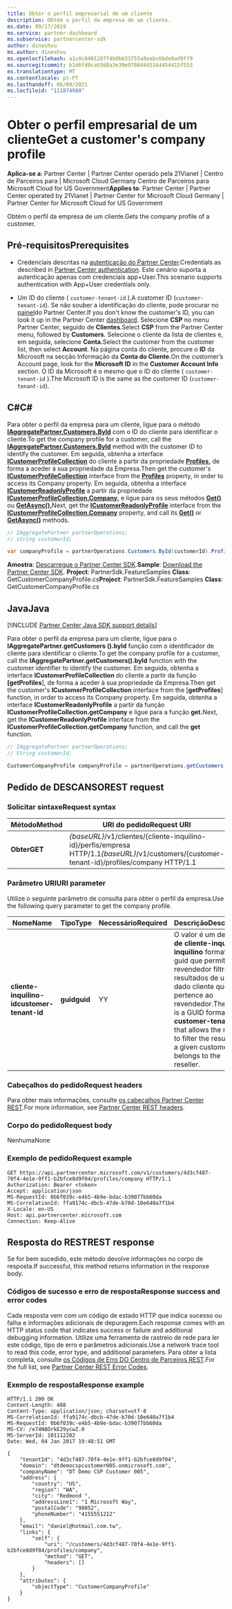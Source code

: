 ```yaml
---
title: Obter o perfil empresarial de um cliente
description: Obtém o perfil da empresa de um cliente.
ms.date: 09/17/2019
ms.service: partner-dashboard
ms.subservice: partnercenter-sdk
author: dineshvu
ms.author: dineshvu
ms.openlocfilehash: a1c0c8401207f4b0bb33755a8eabc66de0ad9ff9
ms.sourcegitcommit: b1d6fd0ca93d8a3e30e970844d3164454415f553
ms.translationtype: MT
ms.contentlocale: pt-PT
ms.lasthandoff: 06/09/2021
ms.locfileid: "111874980"
---
```

# <a name="get-a-customers-company-profile"></a><span data-ttu-id="803ae-103">Obter o perfil empresarial de um cliente</span><span class="sxs-lookup"><span data-stu-id="803ae-103">Get a customer's company profile</span></span>

<span data-ttu-id="803ae-104">**Aplica-se a**: Partner Center | Partner Center operado pela 21Vianet | Centro de Parceiros para | Microsoft Cloud Germany Centro de Parceiros para Microsoft Cloud for US Government</span><span class="sxs-lookup"><span data-stu-id="803ae-104">**Applies to**: Partner Center | Partner Center operated by 21Vianet | Partner Center for Microsoft Cloud Germany | Partner Center for Microsoft Cloud for US Government</span></span>

<span data-ttu-id="803ae-105">Obtém o perfil da empresa de um cliente.</span><span class="sxs-lookup"><span data-stu-id="803ae-105">Gets the company profile of a customer.</span></span>

## <a name="prerequisites"></a><span data-ttu-id="803ae-106">Pré-requisitos</span><span class="sxs-lookup"><span data-stu-id="803ae-106">Prerequisites</span></span>

- <span data-ttu-id="803ae-107">Credenciais descritas na [autenticação do Partner Center](partner-center-authentication.md).</span><span class="sxs-lookup"><span data-stu-id="803ae-107">Credentials as described in [Partner Center authentication](partner-center-authentication.md).</span></span> <span data-ttu-id="803ae-108">Este cenário suporta a autenticação apenas com credenciais app+User.</span><span class="sxs-lookup"><span data-stu-id="803ae-108">This scenario supports authentication with App+User credentials only.</span></span>

- <span data-ttu-id="803ae-109">Um ID do cliente ( `customer-tenant-id` ).</span><span class="sxs-lookup"><span data-stu-id="803ae-109">A customer ID (`customer-tenant-id`).</span></span> <span data-ttu-id="803ae-110">Se não souber a identificação do cliente, pode procurar no [painel](https://partner.microsoft.com/dashboard)do Partner Center.</span><span class="sxs-lookup"><span data-stu-id="803ae-110">If you don't know the customer's ID, you can look it up in the Partner Center [dashboard](https://partner.microsoft.com/dashboard).</span></span> <span data-ttu-id="803ae-111">Selecione **CSP** no menu Partner Center, seguido de **Clientes**.</span><span class="sxs-lookup"><span data-stu-id="803ae-111">Select **CSP** from the Partner Center menu, followed by **Customers**.</span></span> <span data-ttu-id="803ae-112">Selecione o cliente da lista de clientes e, em seguida, selecione **Conta.**</span><span class="sxs-lookup"><span data-stu-id="803ae-112">Select the customer from the customer list, then select **Account**.</span></span> <span data-ttu-id="803ae-113">Na página conta do cliente, procure o **ID** da Microsoft na secção Informação da **Conta do Cliente.**</span><span class="sxs-lookup"><span data-stu-id="803ae-113">On the customer’s Account page, look for the **Microsoft ID** in the **Customer Account Info** section.</span></span> <span data-ttu-id="803ae-114">O ID da Microsoft é o mesmo que o ID do cliente ( `customer-tenant-id` ).</span><span class="sxs-lookup"><span data-stu-id="803ae-114">The Microsoft ID is the same as the customer ID  (`customer-tenant-id`).</span></span>

## <a name="c"></a><span data-ttu-id="803ae-115">C\#</span><span class="sxs-lookup"><span data-stu-id="803ae-115">C\#</span></span>

<span data-ttu-id="803ae-116">Para obter o perfil da empresa para um cliente, ligue para o método [**IAggregatePartner.Customers.ById**](/dotnet/api/microsoft.store.partnercenter.customers.icustomercollection.byid) com o ID do cliente para identificar o cliente.</span><span class="sxs-lookup"><span data-stu-id="803ae-116">To get the company profile for a customer, call the [**IAggregatePartner.Customers.ById**](/dotnet/api/microsoft.store.partnercenter.customers.icustomercollection.byid) method with the customer ID to identify the customer.</span></span> <span data-ttu-id="803ae-117">Em seguida, obtenha a interface [**ICustomerProfileCollection**](/dotnet/api/microsoft.store.partnercenter.customers.profiles.icustomerprofilecollection) do cliente a partir da propriedade [**Profiles,**](/dotnet/api/microsoft.store.partnercenter.customers.icustomer.profiles) de forma a aceder à sua propriedade da Empresa.</span><span class="sxs-lookup"><span data-stu-id="803ae-117">Then get the customer's [**ICustomerProfileCollection**](/dotnet/api/microsoft.store.partnercenter.customers.profiles.icustomerprofilecollection) interface from the [**Profiles**](/dotnet/api/microsoft.store.partnercenter.customers.icustomer.profiles) property, in order to access its Company property.</span></span> <span data-ttu-id="803ae-118">Em seguida, obtenha a interface [**ICustomerReadonlyProfile**](/dotnet/api/microsoft.store.partnercenter.customers.profiles.icustomerreadonlyprofile-1) a partir da propriedade [**ICustomerProfileCollection.Company,**](/dotnet/api/microsoft.store.partnercenter.customers.profiles.icustomerprofilecollection.company) e ligue para os seus métodos [**Get()**](/dotnet/api/microsoft.store.partnercenter.customers.profiles.icustomerreadonlyprofile-1.get) ou [**GetAsync().**](/dotnet/api/microsoft.store.partnercenter.customers.profiles.icustomerreadonlyprofile-1.getasync)</span><span class="sxs-lookup"><span data-stu-id="803ae-118">Next, get the [**ICustomerReadonlyProfile**](/dotnet/api/microsoft.store.partnercenter.customers.profiles.icustomerreadonlyprofile-1) interface from the [**ICustomerProfileCollection.Company**](/dotnet/api/microsoft.store.partnercenter.customers.profiles.icustomerprofilecollection.company) property, and call its [**Get()**](/dotnet/api/microsoft.store.partnercenter.customers.profiles.icustomerreadonlyprofile-1.get) or [**GetAsync()**](/dotnet/api/microsoft.store.partnercenter.customers.profiles.icustomerreadonlyprofile-1.getasync) methods.</span></span>

``` csharp
// IAggregatePartner partnerOperations;
// string customerId;

var companyProfile = partnerOperations.Customers.ById(customerId).Profiles.Company.Get();
```

<span data-ttu-id="803ae-119">**Amostra**: [Descarregue o Partner Center SDK](https://go.microsoft.com/fwlink/p/?LinkId=746681).</span><span class="sxs-lookup"><span data-stu-id="803ae-119">**Sample**: [Download the Partner Center SDK](https://go.microsoft.com/fwlink/p/?LinkId=746681).</span></span> <span data-ttu-id="803ae-120">**Project**: PartnerSdk.FeatureSamples **Class**: GetCustomerCompanyProfile.cs</span><span class="sxs-lookup"><span data-stu-id="803ae-120">**Project**: PartnerSdk.FeatureSamples **Class**: GetCustomerCompanyProfile.cs</span></span>

## <a name="java"></a><span data-ttu-id="803ae-121">Java</span><span class="sxs-lookup"><span data-stu-id="803ae-121">Java</span></span>

[!INCLUDE [Partner Center Java SDK support details](../includes/java-sdk-support.md)]

<span data-ttu-id="803ae-122">Para obter o perfil da empresa para um cliente, ligue para o **IAggregatePartner.getCustomers ().byId** função com o identificador de cliente para identificar o cliente.</span><span class="sxs-lookup"><span data-stu-id="803ae-122">To get the company profile for a customer, call the **IAggregatePartner.getCustomers().byId** function with the customer identifier to identify the customer.</span></span> <span data-ttu-id="803ae-123">Em seguida, obtenha a interface **ICustomerProfileCollection** do cliente a partir da função **[getProfiles**], de forma a aceder à sua propriedade da Empresa.</span><span class="sxs-lookup"><span data-stu-id="803ae-123">Then get the customer's **ICustomerProfileCollection** interface from the [**getProfiles**] function, in order to access its Company property.</span></span> <span data-ttu-id="803ae-124">Em seguida, obtenha a interface **ICustomerReadonlyProfile** a partir da função **ICustomerProfileCollection.getCompany** e ligue para a função **get.**</span><span class="sxs-lookup"><span data-stu-id="803ae-124">Next, get the **ICustomerReadonlyProfile** interface from the **ICustomerProfileCollection.getCompany** function, and call the **get** function.</span></span>

```java
// IAggregatePartner partnerOperations;
// String customerId;

CustomerCompanyProfile companyProfile = partnerOperations.getCustomers().byId(customerId).getProfiles().getCompany().get();
```

## <a name="rest-request"></a><span data-ttu-id="803ae-125">Pedido de DESCANSO</span><span class="sxs-lookup"><span data-stu-id="803ae-125">REST request</span></span>

### <a name="request-syntax"></a><span data-ttu-id="803ae-126">Solicitar sintaxe</span><span class="sxs-lookup"><span data-stu-id="803ae-126">Request syntax</span></span>

| <span data-ttu-id="803ae-127">Método</span><span class="sxs-lookup"><span data-stu-id="803ae-127">Method</span></span>  | <span data-ttu-id="803ae-128">URI do pedido</span><span class="sxs-lookup"><span data-stu-id="803ae-128">Request URI</span></span>                                                             |
|---------|-------------------------------------------------------------------------|
| <span data-ttu-id="803ae-129">**Obter**</span><span class="sxs-lookup"><span data-stu-id="803ae-129">**GET**</span></span> | <span data-ttu-id="803ae-130">*{baseURL}*/v1/clientes/{cliente-inquilino-id}/perfis/empresa HTTP/1.1</span><span class="sxs-lookup"><span data-stu-id="803ae-130">*{baseURL}*/v1/customers/{customer-tenant-id}/profiles/company HTTP/1.1</span></span> |

### <a name="uri-parameter"></a><span data-ttu-id="803ae-131">Parâmetro URI</span><span class="sxs-lookup"><span data-stu-id="803ae-131">URI parameter</span></span>

<span data-ttu-id="803ae-132">Utilize o seguinte parâmetro de consulta para obter o perfil da empresa.</span><span class="sxs-lookup"><span data-stu-id="803ae-132">Use the following query parameter to get the company profile.</span></span>

| <span data-ttu-id="803ae-133">Nome</span><span class="sxs-lookup"><span data-stu-id="803ae-133">Name</span></span>                   | <span data-ttu-id="803ae-134">Tipo</span><span class="sxs-lookup"><span data-stu-id="803ae-134">Type</span></span>     | <span data-ttu-id="803ae-135">Necessário</span><span class="sxs-lookup"><span data-stu-id="803ae-135">Required</span></span> | <span data-ttu-id="803ae-136">Descrição</span><span class="sxs-lookup"><span data-stu-id="803ae-136">Description</span></span>                                                                                                                                            |
|------------------------|----------|----------|--------------------------------------------------------------------------------------------------------------------------------------------------------|
| <span data-ttu-id="803ae-137">**cliente-inquilino-id**</span><span class="sxs-lookup"><span data-stu-id="803ae-137">**customer-tenant-id**</span></span> | <span data-ttu-id="803ae-138">**guid**</span><span class="sxs-lookup"><span data-stu-id="803ae-138">**guid**</span></span> | <span data-ttu-id="803ae-139">Y</span><span class="sxs-lookup"><span data-stu-id="803ae-139">Y</span></span>        | <span data-ttu-id="803ae-140">O valor é um design **de cliente-inquilino-inquilino** formatado guid que permite ao revendedor filtrar os resultados de um dado cliente que pertence ao revendedor.</span><span class="sxs-lookup"><span data-stu-id="803ae-140">The value is a GUID formatted **customer-tenant-id** that allows the reseller to filter the results for a given customer that belongs to the reseller.</span></span> |

### <a name="request-headers"></a><span data-ttu-id="803ae-141">Cabeçalhos do pedido</span><span class="sxs-lookup"><span data-stu-id="803ae-141">Request headers</span></span>

<span data-ttu-id="803ae-142">Para obter mais informações, consulte [os cabeçalhos Partner Center REST](headers.md).</span><span class="sxs-lookup"><span data-stu-id="803ae-142">For more information, see [Partner Center REST headers](headers.md).</span></span>

### <a name="request-body"></a><span data-ttu-id="803ae-143">Corpo do pedido</span><span class="sxs-lookup"><span data-stu-id="803ae-143">Request body</span></span>

<span data-ttu-id="803ae-144">Nenhuma</span><span class="sxs-lookup"><span data-stu-id="803ae-144">None</span></span>

### <a name="request-example"></a><span data-ttu-id="803ae-145">Exemplo de pedido</span><span class="sxs-lookup"><span data-stu-id="803ae-145">Request example</span></span>

```http
GET https://api.partnercenter.microsoft.com/v1/customers/4d3cf487-70f4-4e1e-9ff1-b2bfce8d9f04/profiles/company HTTP/1.1
Authorization: Bearer <token>
Accept: application/json
MS-RequestId: 0b6f039c-e4b5-4b9e-bdac-b39077bb60da
MS-CorrelationId: ffa9174c-dbcb-47de-b70d-10e640a7f1b4
X-Locale: en-US
Host: api.partnercenter.microsoft.com
Connection: Keep-Alive
```

## <a name="rest-response"></a><span data-ttu-id="803ae-146">Resposta do REST</span><span class="sxs-lookup"><span data-stu-id="803ae-146">REST response</span></span>

<span data-ttu-id="803ae-147">Se for bem sucedido, este método devolve informações no corpo de resposta.</span><span class="sxs-lookup"><span data-stu-id="803ae-147">If successful, this method returns information in the response body.</span></span>

### <a name="response-success-and-error-codes"></a><span data-ttu-id="803ae-148">Códigos de sucesso e erro de resposta</span><span class="sxs-lookup"><span data-stu-id="803ae-148">Response success and error codes</span></span>

<span data-ttu-id="803ae-149">Cada resposta vem com um código de estado HTTP que indica sucesso ou falha e informações adicionais de depuragem.</span><span class="sxs-lookup"><span data-stu-id="803ae-149">Each response comes with an HTTP status code that indicates success or failure and additional debugging information.</span></span> <span data-ttu-id="803ae-150">Utilize uma ferramenta de rastreio de rede para ler este código, tipo de erro e parâmetros adicionais.</span><span class="sxs-lookup"><span data-stu-id="803ae-150">Use a network trace tool to read this code, error type, and additional parameters.</span></span> <span data-ttu-id="803ae-151">Para obter a lista completa, consulte [os Códigos de Erro DO Centro de Parceiros REST](error-codes.md).</span><span class="sxs-lookup"><span data-stu-id="803ae-151">For the full list, see [Partner Center REST Error Codes](error-codes.md).</span></span>

### <a name="response-example"></a><span data-ttu-id="803ae-152">Exemplo de resposta</span><span class="sxs-lookup"><span data-stu-id="803ae-152">Response example</span></span>

```http
HTTP/1.1 200 OK
Content-Length: 488
Content-Type: application/json; charset=utf-8
MS-CorrelationId: ffa9174c-dbcb-47de-b70d-10e640a7f1b4
MS-RequestId: 0b6f039c-e4b5-4b9e-bdac-b39077bb60da
MS-CV: /e74N8OrkE29ycwZ.0
MS-ServerId: 101112202
Date: Wed, 04 Jan 2017 19:48:51 GMT

{
    "tenantId": "4d3cf487-70f4-4e1e-9ff1-b2bfce8d9f04",
    "domain": "dtdemocspcustomer005.onmicrosoft.com",
    "companyName": "DT Demo CSP Customer 005",
    "address": {
        "country": "US",
        "region": "WA",
        "city": "Redmond ",
        "addressLine1": "1 Microsoft Way",
        "postalCode": "98052",
        "phoneNumber": "4155551212"
    },
    "email": "daniel@hotmail.com.tw",
    "links": {
        "self": {
            "uri": "/customers/4d3cf487-70f4-4e1e-9ff1-b2bfce8d9f04/profiles/company",
            "method": "GET",
            "headers": []
        }
    },
    "attributes": {
        "objectType": "CustomerCompanyProfile"
    }
}
```
